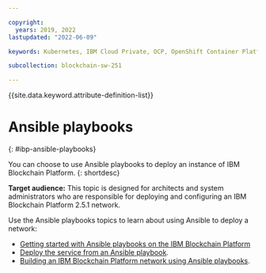 ```yaml
---

copyright:
  years: 2019, 2022
lastupdated: "2022-06-09"

keywords: Kubernetes, IBM Cloud Private, OCP, OpenShift Container Platform, IBM Blockchain Platform, multicloud

subcollection: blockchain-sw-251

---
```


{{site.data.keyword.attribute-definition-list}}


# Ansible playbooks
{: #ibp-ansible-playbooks}

You can choose to use Ansible playbooks to deploy an instance of IBM Blockchain Platform. 
{: shortdesc}

**Target audience:** This topic is designed for architects and system administrators who are responsible for 
deploying and configuring an IBM Blockchain Platform 2.5.1 network.

Use the Ansible playbooks topics to learn about using Ansible to deploy a network:
- [Getting started with Ansible playbooks on the IBM Blockchain Platform](ansible.md)
- [Deploy the service from an Ansible playbook](howto/ansible-install-ibp.md).
- [Building an IBM Blockchain Platform network using Ansible playbooks](ansible-build-network.md).
